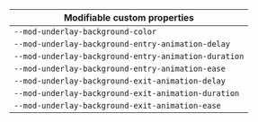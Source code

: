 | Modifiable custom properties                         |
| ---------------------------------------------------- |
| `--mod-underlay-background-color`                    |
| `--mod-underlay-background-entry-animation-delay`    |
| `--mod-underlay-background-entry-animation-duration` |
| `--mod-underlay-background-entry-animation-ease`     |
| `--mod-underlay-background-exit-animation-delay`     |
| `--mod-underlay-background-exit-animation-duration`  |
| `--mod-underlay-background-exit-animation-ease`      |
